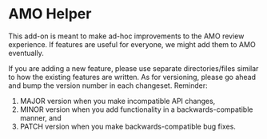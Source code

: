 # AMO Helper

This add-on is meant to make ad-hoc improvements to the AMO review experience.
If features are useful for everyone, we might add them to AMO eventually.

If you are adding a new feature, please use separate directories/files similar
to how the existing features are written. As for versioning, please go ahead
and bump the version number in each changeset. Reminder:

1. MAJOR version when you make incompatible API changes,
2. MINOR version when you add functionality in a backwards-compatible manner, and
3. PATCH version when you make backwards-compatible bug fixes.
